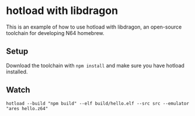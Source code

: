 # hotload with libdragon

This is an example of how to use hotload with libdragon, an open-source toolchain for developing N64 homebrew.

## Setup

Download the toolchain with `npm install` and make sure you have hotload installed.

## Watch

```
hotload --build "npm build" --elf build/hello.elf --src src --emulator "ares hello.z64"
```
